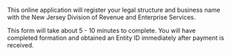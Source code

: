 ---
---

This online application will register your legal structure and business name with the New Jersey Division of Revenue and Enterprise Services.

This form will take about 5 - 10 minutes to complete. You will have completed formation and obtained an Entity ID immediately after payment is received.
